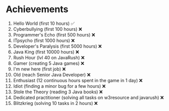 # Achievements
1. Hello World (first 10 hours) :white_check_mark:
2. Cyberbullying (first 100 hours) :x:
3. Programmer's Echo (first 500 hours) :x:
4. ITpsycho (first 1000 hours) :x:
5. Developer's Paralysis (first 5000 hours) :x:
6. Java King (first 10000 hours) :x:
7. Rush Hour (lvl 40 on JavaRush) :x:
8. Gamer (creating 5 Java games) :x:
9. I'm new here (first job) :x:
10. Old (reach Senior Java Developer) :x:
11. Enthusiast (12 continuous hours spent in the game in 1 day) :x:
12. Idiot (finding a minor bug for a few hours) :x:
13. Stole the Theory (reading 3 Java books) :x:
14. Dedicated practitioner (solving all tasks on w3resource and javarush) :x:
15. Blitzkrieg (solving 10 tasks in 2 hours) :x:
